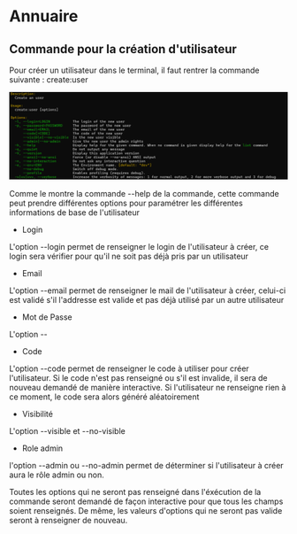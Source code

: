 # Annuaire

## Commande pour la création d'utilisateur

Pour créer un utilisateur dans le terminal, il faut rentrer la commande suivante : create:user

![Alt text](image.png)

Comme le montre la commande --help de la commande, cette commande peut prendre différentes options pour paramétrer les différentes informations de base de l'utilisateur

- Login

L'option --login permet de renseigner le login de l'utilisateur à créer, ce login sera vérifier pour qu'il ne soit pas déjà pris par un utilisateur

- Email

L'option --email permet de renseigner le mail de l'utilisateur à créer, celui-ci est validé s'il l'addresse est valide et pas déjà utilisé par un autre utilisateur

- Mot de Passe

L'option --

- Code

L'option --code permet de renseigner le code à utiliser pour créer l'utilisateur. Si le code n'est pas renseigné ou s'il est invalide, il sera de nouveau demandé de manière interactive. Si l'utilisateur ne renseigne rien à ce moment, le code sera alors généré aléatoirement

- Visibilité

L'option --visible et --no-visible 

- Role admin

l'option --admin ou --no-admin permet de déterminer si l'utilisateur à créer aura le rôle admin ou non. 

Toutes les options qui ne seront pas renseigné dans l'éxécution de la commande seront demandé de façon interactive pour que tous les champs soient renseignés. De même, les valeurs d'options qui ne seront pas valide seront à renseigner de nouveau.